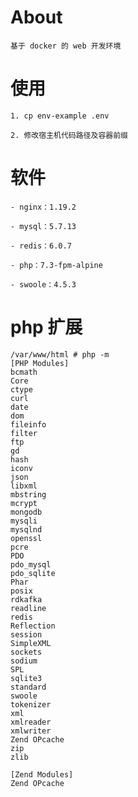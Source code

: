 # About

	基于 docker 的 web 开发环境


# 使用


	1. cp env-example .env

	2. 修改宿主机代码路径及容器前缀


# 软件

	- nginx：1.19.2

	- mysql：5.7.13

	- redis：6.0.7

	- php：7.3-fpm-alpine

	- swoole：4.5.3

# php 扩展


	/var/www/html # php -m
	[PHP Modules]
	bcmath
	Core
	ctype
	curl
	date
	dom
	fileinfo
	filter
	ftp
	gd
	hash
	iconv
	json
	libxml
	mbstring
	mcrypt
	mongodb
	mysqli
	mysqlnd
	openssl
	pcre
	PDO
	pdo_mysql
	pdo_sqlite
	Phar
	posix
	rdkafka
	readline
	redis
	Reflection
	session
	SimpleXML
	sockets
	sodium
	SPL
	sqlite3
	standard
	swoole
	tokenizer
	xml
	xmlreader
	xmlwriter
	Zend OPcache
	zip
	zlib

	[Zend Modules]
	Zend OPcache

